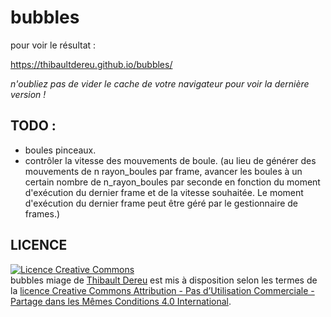 # bubbles

pour voir le résultat :

https://thibaultdereu.github.io/bubbles/

*n'oubliez pas de vider le cache de votre navigateur pour voir la dernière version !*


## TODO : 

 - boules pinceaux.
 - contrôler la vitesse des mouvements de boule. 
   (au lieu de générer des mouvements de n rayon_boules par frame, avancer les boules à un certain nombre de n_rayon_boules par seconde en fonction du moment d'exécution du dernier frame et de la vitesse souhaitée. Le moment d'exécution du dernier frame peut être géré par le gestionnaire de frames.)
   
## LICENCE 

<a rel="license" href="http://creativecommons.org/licenses/by-nc-sa/4.0/"><img alt="Licence Creative Commons" style="border-width:0" src="https://i.creativecommons.org/l/by-nc-sa/4.0/88x31.png" /></a><br /><span xmlns:dct="http://purl.org/dc/terms/" property="dct:title">bubbles miage</span> de <a xmlns:cc="http://creativecommons.org/ns#" href="https://github.com/ThibaultDereu/bubbles" property="cc:attributionName" rel="cc:attributionURL">Thibault Dereu</a> est mis à disposition selon les termes de la <a rel="license" href="http://creativecommons.org/licenses/by-nc-sa/4.0/">licence Creative Commons Attribution - Pas d’Utilisation Commerciale - Partage dans les Mêmes Conditions 4.0 International</a>.